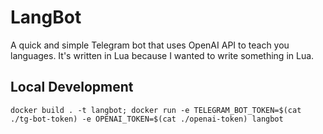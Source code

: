 # LangBot
A quick and simple Telegram bot that uses OpenAI API to teach you languages.
It's written in Lua because I wanted to write something in Lua. 

## Local Development
```
docker build . -t langbot; docker run -e TELEGRAM_BOT_TOKEN=$(cat ./tg-bot-token) -e OPENAI_TOKEN=$(cat ./openai-token) langbot
```

